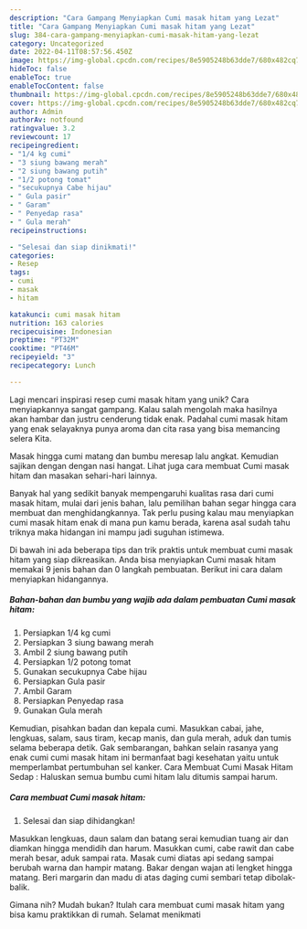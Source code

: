 ```yaml
---
description: "Cara Gampang Menyiapkan Cumi masak hitam yang Lezat"
title: "Cara Gampang Menyiapkan Cumi masak hitam yang Lezat"
slug: 384-cara-gampang-menyiapkan-cumi-masak-hitam-yang-lezat
category: Uncategorized
date: 2022-04-11T08:57:56.450Z
image: https://img-global.cpcdn.com/recipes/8e5905248b63dde7/680x482cq70/cumi-masak-hitam-foto-resep-utama.jpg
hideToc: false
enableToc: true
enableTocContent: false
thumbnail: https://img-global.cpcdn.com/recipes/8e5905248b63dde7/680x482cq70/cumi-masak-hitam-foto-resep-utama.jpg
cover: https://img-global.cpcdn.com/recipes/8e5905248b63dde7/680x482cq70/cumi-masak-hitam-foto-resep-utama.jpg
author: Admin
authorAv: notfound
ratingvalue: 3.2
reviewcount: 17
recipeingredient:
- "1/4 kg cumi"
- "3 siung bawang merah"
- "2 siung bawang putih"
- "1/2 potong tomat"
- "secukupnya Cabe hijau"
- " Gula pasir"
- " Garam"
- " Penyedap rasa"
- " Gula merah"
recipeinstructions:

- "Selesai dan siap dinikmati!"
categories:
- Resep
tags:
- cumi
- masak
- hitam

katakunci: cumi masak hitam 
nutrition: 163 calories
recipecuisine: Indonesian
preptime: "PT32M"
cooktime: "PT46M"
recipeyield: "3"
recipecategory: Lunch

---
```





Lagi mencari inspirasi resep cumi masak hitam yang unik? Cara menyiapkannya sangat gampang. Kalau salah mengolah maka hasilnya akan hambar dan justru cenderung tidak enak. Padahal cumi masak hitam yang enak selayaknya punya aroma dan cita rasa yang bisa memancing selera Kita.





Masak hingga cumi matang dan bumbu meresap lalu angkat. Kemudian sajikan dengan dengan nasi hangat. Lihat juga cara membuat Cumi masak hitam dan masakan sehari-hari lainnya.

Banyak hal yang sedikit banyak mempengaruhi kualitas rasa dari cumi masak hitam, mulai dari jenis bahan, lalu pemilihan bahan segar hingga cara membuat dan menghidangkannya. Tak perlu pusing kalau mau menyiapkan cumi masak hitam enak di mana pun kamu berada, karena asal sudah tahu triknya maka hidangan ini mampu jadi suguhan istimewa.






Di bawah ini ada beberapa tips dan trik praktis untuk membuat cumi masak hitam yang siap dikreasikan. Anda bisa menyiapkan Cumi masak hitam memakai 9 jenis bahan dan 0 langkah pembuatan. Berikut ini cara dalam menyiapkan hidangannya.

<!--inarticleads1-->

##### Bahan-bahan dan bumbu yang wajib ada dalam pembuatan Cumi masak hitam:

1. Persiapkan 1/4 kg cumi
1. Persiapkan 3 siung bawang merah
1. Ambil 2 siung bawang putih
1. Persiapkan 1/2 potong tomat
1. Gunakan secukupnya Cabe hijau
1. Persiapkan  Gula pasir
1. Ambil  Garam
1. Persiapkan  Penyedap rasa
1. Gunakan  Gula merah


Kemudian, pisahkan badan dan kepala cumi. Masukkan cabai, jahe, lengkuas, salam, saus tiram, kecap manis, dan gula merah, aduk dan tumis selama beberapa detik. Gak sembarangan, bahkan selain rasanya yang enak cumi cumi masak hitam ini bermanfaat bagi kesehatan yaitu untuk memperlambat pertumbuhan sel kanker. Cara Membuat Cumi Masak Hitam Sedap : Haluskan semua bumbu cumi hitam lalu ditumis sampai harum. 

<!--inarticleads2-->

##### Cara membuat Cumi masak hitam:


1. Selesai dan siap dihidangkan!

Masukkan lengkuas, daun salam dan batang serai kemudian tuang air dan diamkan hingga mendidih dan harum. Masukkan cumi, cabe rawit dan cabe merah besar, aduk sampai rata. Masak cumi diatas api sedang sampai berubah warna dan hampir matang. Bakar dengan wajan ati lengket hingga matang. Beri margarin dan madu di atas daging cumi sembari tetap dibolak-balik. 

Gimana nih? Mudah bukan? Itulah cara membuat cumi masak hitam yang bisa kamu praktikkan di rumah. Selamat menikmati

